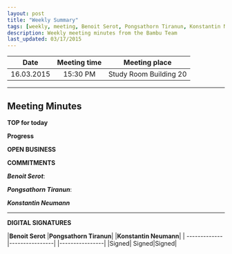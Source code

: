 ```yaml
---
layout: post
title: "Weekly Summary"
tags: [weekly, meeting, Benoit Serot, Pongsathorn Tiranun, Konstantin Neumann]
description: Weekly meeting minutes from the Bambu Team
last_updated: 03/17/2015
---
```


|**Date** |**Meeting time**|**Meeting place**
| ------------- |:----------------:|:-------:
|16.03.2015| 15:30 PM | Study Room Building 20


----------


Meeting Minutes
------

 **TOP for today** 

 **Progress**
 
 **OPEN BUSINESS**

 **COMMITMENTS**

***Benoit Serot***:

***Pongsathorn Tiranun***:

***Konstantin Neumann***




----------


**DIGITAL SIGNATURES**

|**Benoit Serot** |**Pongsathorn Tiranun**| |**Konstantin Neumann**|
| ------------- |----------------| |----------------|
|Signed| Signed|Signed|

